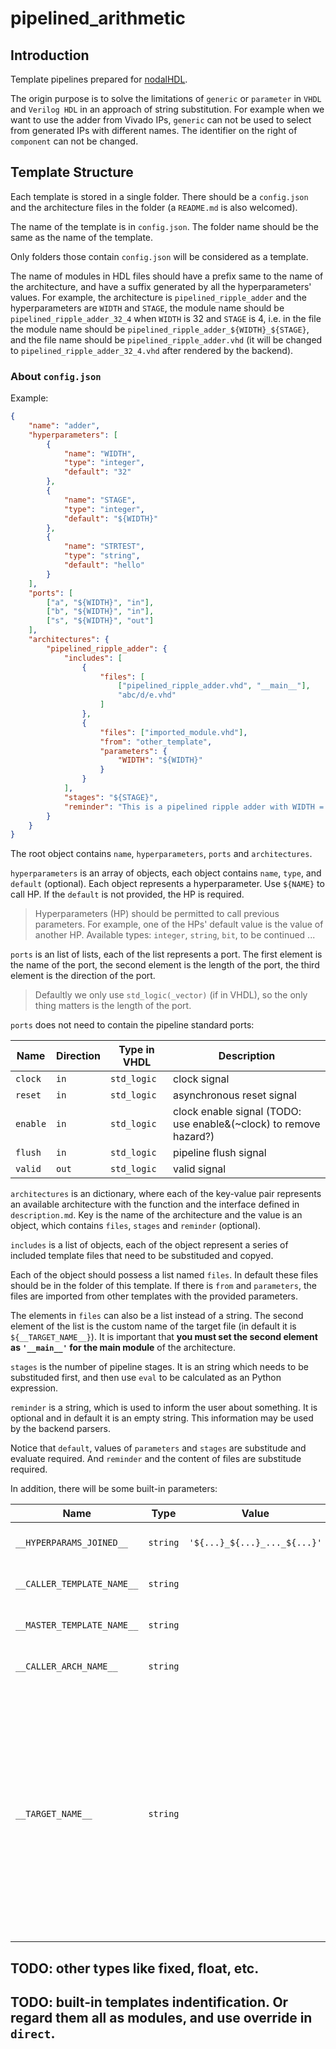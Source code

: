 # pipelined_arithmetic

## Introduction

Template pipelines prepared for [nodalHDL](https://github.com/Gralerfics/nodalHDL).

The origin purpose is to solve the limitations of `generic` or `parameter` in `VHDL` and `Verilog HDL` in an approach of string substitution. For example when we want to use the adder from Vivado IPs, `generic` can not be used to select from generated IPs with different names. The identifier on the right of `component` can not be changed.

## Template Structure

Each template is stored in a single folder. There should be a `config.json` and the architecture files in the folder (a `README.md` is also welcomed).

The name of the template is in `config.json`. The folder name should be the same as the name of the template.

Only folders those contain `config.json` will be considered as a template.

The name of modules in HDL files should have a prefix same to the name of the architecture, and have a suffix generated by all the hyperparameters' values. For example, the architecture is `pipelined_ripple_adder` and the hyperparameters are `WIDTH` and `STAGE`, the module name should be `pipelined_ripple_adder_32_4` when `WIDTH` is 32 and `STAGE` is 4, i.e. in the file the module name should be `pipelined_ripple_adder_${WIDTH}_${STAGE}`, and the file name should be `pipelined_ripple_adder.vhd` (it will be changed to `pipelined_ripple_adder_32_4.vhd` after rendered by the backend).

### About `config.json`

Example:

```json
{
    "name": "adder",
    "hyperparameters": [
        {
            "name": "WIDTH",
            "type": "integer",
            "default": "32"
        },
        {
            "name": "STAGE",
            "type": "integer",
            "default": "${WIDTH}"
        },
        {
            "name": "STRTEST",
            "type": "string",
            "default": "hello"
        }
    ],
    "ports": [
        ["a", "${WIDTH}", "in"],
        ["b", "${WIDTH}", "in"],
        ["s", "${WIDTH}", "out"]
    ],
    "architectures": {
        "pipelined_ripple_adder": {
            "includes": [
                {
                    "files": [
                        ["pipelined_ripple_adder.vhd", "__main__"],
                        "abc/d/e.vhd"
                    ]
                },
                {
                    "files": ["imported_module.vhd"],
                    "from": "other_template",
                    "parameters": {
                        "WIDTH": "${WIDTH}"
                    }
                }
            ],
            "stages": "${STAGE}",
            "reminder": "This is a pipelined ripple adder with WIDTH = ${WIDTH}."
        }
    }
}
```

The root object contains `name`, `hyperparameters`, `ports` and `architectures`.

`hyperparameters` is an array of objects, each object contains `name`, `type`, and `default` (optional). Each object represents a hyperparameter. Use `${NAME}` to call HP. If the `default` is not provided, the HP is required.

> Hyperparameters (HP) should be permitted to call previous parameters. For example, one of the HPs' default value is the value of another HP. Available types: `integer`, `string`, `bit`, to be continued ...

`ports` is an list of lists, each of the list represents a port. The first element is the name of the port, the second element is the length of the port, the third element is the direction of the port.

> Defaultly we only use `std_logic(_vector)` (if in VHDL), so the only thing matters is the length of the port.

`ports` does not need to contain the pipeline standard ports:

| Name | Direction | Type in VHDL | Description |
|------|-----------|--------------|-------------|
|`clock`|`in`|`std_logic`|clock signal|
|`reset`|`in`|`std_logic`|asynchronous reset signal|
|`enable`|`in`|`std_logic`|clock enable signal (TODO: use enable&(~clock) to remove hazard?)|
|`flush`|`in`|`std_logic`|pipeline flush signal|
|`valid`|`out`|`std_logic`|valid signal|

`architectures` is an dictionary, where each of the key-value pair represents an available architecture with the function and the interface defined in `description.md`. Key is the name of the architecture and the value is an object, which contains `files`, `stages` and `reminder` (optional).

`includes` is a list of objects, each of the object represent a series of included template files that need to be substituded and copyed.

Each of the object should possess a list named `files`. In default these files should be in the folder of this template. If there is `from` and `parameters`, the files are imported from other templates with the provided parameters.

The elements in `files` can also be a list instead of a string. The second element of the list is the custom name of the target file (in default it is `${__TARGET_NAME__}`). It is important that **you must set the second element as `'__main__'` for the main module** of the architecture.

`stages` is the number of pipeline stages. It is an string which needs to be substituded first, and then use `eval` to be calculated as an Python expression.

`reminder` is a string, which is used to inform the user about something. It is optional and in default it is an empty string. This information may be used by the backend parsers.

Notice that `default`, values of `parameters` and `stages` are substitude and evaluate required. And `reminder` and the content of files are substitude required.

In addition, there will be some built-in parameters:

| Name | Type | Value | Description |
|------|------|-------|-------------|
|`__HYPERPARAMS_JOINED__`|`string`|`'${...}_${...}_..._${...}'`|Joined hyperparameters with `_`.|
|`__CALLER_TEMPLATE_NAME__`|`string`||The name of the template that import the file.|
|`__MASTER_TEMPLATE_NAME__`|`string`||The name of the template where the file lies in.|
|`__CALLER_ARCH_NAME__`|`string`||The name of the architecture that import the file.|
|`__TARGET_NAME__`|`string`||The name of the target file name (without ext name). The main module of the architecture must use this as the module name, while the assistant modules are not required. Because the main module will be called by nodalHDL, while the assistant modules are called by the user itself.|

## TODO: other types like fixed, float, etc.

## TODO: built-in templates indentification. Or regard them all as modules, and use override in `direct`.
